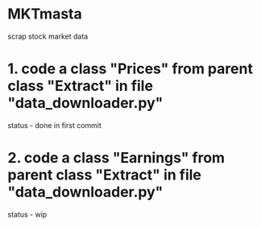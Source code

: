 # MKTmasta
scrap stock market data

# 1. code a class "Prices" from parent class "Extract" in file "data_downloader.py"
status - done in first commit

# 2. code a class "Earnings" from parent class "Extract" in file "data_downloader.py"
status - wip